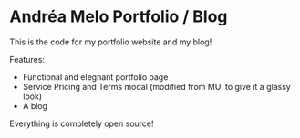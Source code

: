 # Andréa Melo Portfolio / Blog

This is the code for my portfolio website and my blog!

Features:

- Functional and elegnant portfolio page
- Service Pricing and Terms modal (modified from MUI to give it a glassy look)
- A blog

Everything is completely open source!
